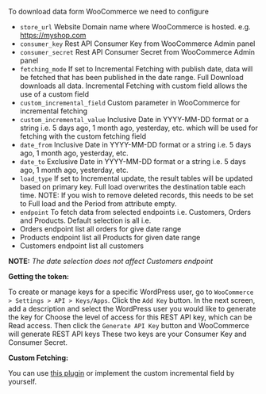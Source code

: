 To download data form WooCommerce we need to configure

- `store_url` Website Domain name where WooCommerce is hosted. e.g. https://myshop.com
- `consumer_key` Rest API Consumer Key from WooCommerce Admin panel
- `consumer_secret` Rest API Consumer Secret from WooCommerce Admin panel
- `fetching_mode` If set to Incremental Fetching with publish date, data will be fetched that has been published in the date range. Full Download downloads all data. Incremental Fetching with custom field allows the use of a custom field
- `custom_incremental_field` Custom parameter in WooCommerce for incremental fetching
- `custom_incremental_value` Inclusive Date in YYYY-MM-DD format or a string i.e. 5 days ago, 1 month ago, yesterday, etc. which will be used for fetching with the custom fetching field
- `date_from` Inclusive Date in YYYY-MM-DD format or a string i.e. 5 days ago, 1 month ago, yesterday, etc.
- `date_to` Exclusive Date in YYYY-MM-DD format or a string i.e. 5 days ago, 1 month ago, yesterday, etc.
- `load_type` If set to Incremental update, the result tables will be updated based on primary key. Full load overwrites the destination table each time. NOTE: If you wish to remove deleted records, this needs to be set to Full load and the Period from attribute empty.
- `endpoint` To fetch data from selected endpoints i.e. Customers, Orders and Products. Default selection is all
i.e.
- Orders endpoint list all orders for give date range
- Products endpoint list all Products for given date range
- Customers endpoint list all customers

__NOTE:__ *The date selection does not affect Customers endpoint*

**Getting the token:**

To create or manage keys for a specific WordPress user, go to `WooCommerce > Settings > API > Keys/Apps`.
Click the `Add Key` button. In the next screen, add a description and select the WordPress user you would like to generate the key for
Choose the level of access for this REST API key, which can be Read access. Then click the `Generate API Key` button and WooCommerce will generate REST API keys
These two keys are your Consumer Key and Consumer Secret.


**Custom Fetching:**

You can use [this plugin](https://wordpress.org/plugins/products-and-orders-last-modified-for-wc-rest-api/) or implement the custom incremental field by yourself.